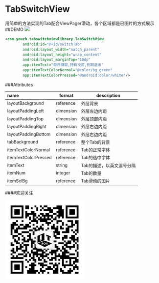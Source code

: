 # TabSwitchView
用简单的方法实现的Tab配合ViewPager滑动，各个区域都是已图片的方式展示
##DEMO
![](https://raw.githubusercontent.com/youmu178/TabSwitchView/master/action.gif)
```xml
<com.youzh.tabswitchviewlibrary.TabSwitchView
        android:id="@+id/switchTab"
        android:layout_width="match_parent"
        android:layout_height="wrap_content"
        android:layout_marginTop="10dp"
        app:itemText="每日赚取,持有投资,到期退出"
        app:itemTextColorNormal="@color/bg_green"
        app:itemTextColorPressed="@android:color/white"/>      
```
###Attributes



| name                 | format    | description    |
| :------------------- | --------- | -------------- |
| layoutBackground     | reference | 外层背景           |
| layoutPaddingLeft    | dimension | 外层左边内距         |
| layoutPaddingTop     | dimension | 外层顶部内距         |
| layoutPaddingRight   | dimension | 外层右边内距         |
| layoutPaddingBottom  | dimension | 外层右边内距         |
| tabBackground        | reference | 整个Tab的背景       |
| itemTextColorNormal  | reference | Tab的正常字体       |
| itemTextColorPressed | reference | Tab的选中字体       |
| itemText             | string    | Tab的描述，以英文逗号分隔 |
| itemNum              | integer   | Tab的数量         |
| itemSelBg            | reference | Tab滑动的图片       |





####欢迎关注

![](https://raw.githubusercontent.com/youmu178/Pic/master/itbox_qr.jpg)

